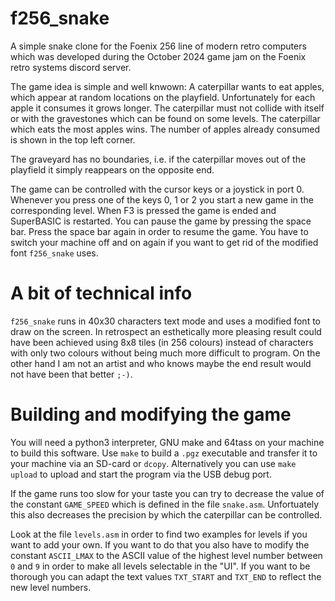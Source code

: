 # f256_snake
A simple snake clone for the Foenix 256 line of modern retro computers which was developed 
during the October 2024 game jam on the Foenix retro systems discord server. 

The game idea is simple and well knwown: A caterpillar wants to eat apples, which appear at
random locations on the playfield. Unfortunately for each apple it consumes it grows longer. The 
caterpillar must not collide with itself or with the gravestones which can be found on some 
levels. The caterpillar which eats the most apples wins. The number of apples already consumed 
is shown in the top left corner.

The graveyard has no boundaries, i.e. if the caterpillar moves out of the playfield it simply 
reappears on the opposite end. 

The game can be controlled with the cursor keys or a joystick in port 0. Whenever you press one
of the keys 0, 1 or 2 you start a new game in the corresponding level. When F3 is pressed the 
game is ended and SuperBASIC is restarted. You can pause the game by pressing the space bar. 
Press the space bar again in order to resume the game. You have to switch your machine off and 
on again if you want to get rid of the modified font `f256_snake` uses.

# A bit of technical info

`f256_snake` runs in 40x30 characters text mode and uses a modified font to draw on the screen. 
In retrospect an esthetically more pleasing result could have been achieved using 8x8 tiles 
(in 256 colours) instead of characters with only two colours without being much more difficult 
to program. On the other hand I am not an artist and who knows maybe the end result would not 
have been that better `;-)`. 

# Building and modifying the game

You will need a python3 interpreter, GNU make and 64tass on your machine to build this software.
Use `make` to build a `.pgz` executable and transfer it to your machine via an SD-card or `dcopy`.
Alternatively you can use `make upload` to upload and start the program via the USB debug port.

If the game runs too slow for your taste you can try to decrease the value of the constant 
`GAME_SPEED` which is defined in the file `snake.asm`. Unfortuately this also decreases the precision
by which the caterpillar can be controlled. 

Look at the file `levels.asm` in order to find two examples for levels if you want to add your own.
If you want to do that you also have to modify the constant `ASCII_LMAX` to the ASCII value of the 
highest level number between `0` and `9` in order to make all levels selectable in the "UI". 
If you want to be thorough you can adapt the text values `TXT_START` and `TXT_END` to reflect 
the new level numbers.
